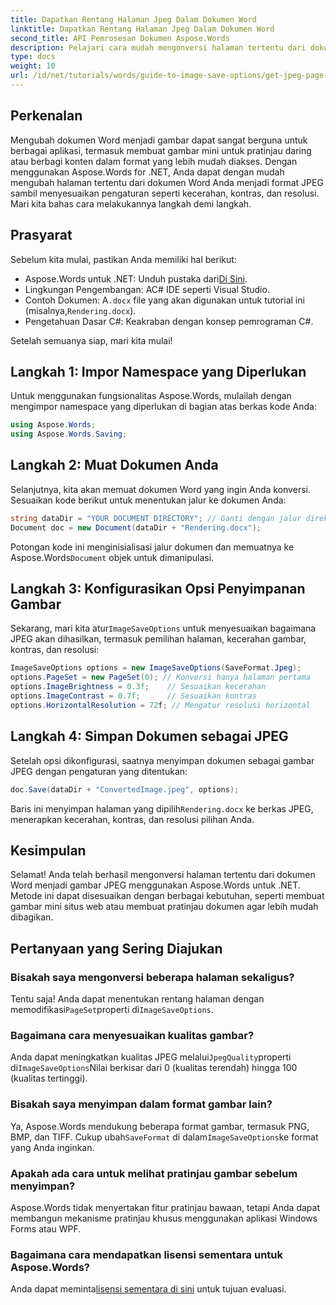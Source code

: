 ```yaml
---
title: Dapatkan Rentang Halaman Jpeg Dalam Dokumen Word
linktitle: Dapatkan Rentang Halaman Jpeg Dalam Dokumen Word
second_title: API Pemrosesan Dokumen Aspose.Words
description: Pelajari cara mudah mengonversi halaman tertentu dari dokumen Word menjadi gambar JPEG menggunakan Aspose.Words untuk .NET. Panduan komprehensif ini mencakup semuanya, mulai dari memuat dokumen dan mengonfigurasi pengaturan gambar hingga menyimpan sebagai JPEG.
type: docs
weight: 10
url: /id/net/tutorials/words/guide-to-image-save-options/get-jpeg-page-range-word-document/
---
```

## Perkenalan

Mengubah dokumen Word menjadi gambar dapat sangat berguna untuk berbagai aplikasi, termasuk membuat gambar mini untuk pratinjau daring atau berbagi konten dalam format yang lebih mudah diakses. Dengan menggunakan Aspose.Words for .NET, Anda dapat dengan mudah mengubah halaman tertentu dari dokumen Word Anda menjadi format JPEG sambil menyesuaikan pengaturan seperti kecerahan, kontras, dan resolusi. Mari kita bahas cara melakukannya langkah demi langkah.

## Prasyarat

Sebelum kita mulai, pastikan Anda memiliki hal berikut:

-  Aspose.Words untuk .NET: Unduh pustaka dari[Di Sini](https://releases.aspose.com/words/net/).
- Lingkungan Pengembangan: AC# IDE seperti Visual Studio.
-  Contoh Dokumen: A`.docx` file yang akan digunakan untuk tutorial ini (misalnya,`Rendering.docx`).
- Pengetahuan Dasar C#: Keakraban dengan konsep pemrograman C#.

Setelah semuanya siap, mari kita mulai!

## Langkah 1: Impor Namespace yang Diperlukan

Untuk menggunakan fungsionalitas Aspose.Words, mulailah dengan mengimpor namespace yang diperlukan di bagian atas berkas kode Anda:

```csharp
using Aspose.Words;
using Aspose.Words.Saving;
```

## Langkah 2: Muat Dokumen Anda

Selanjutnya, kita akan memuat dokumen Word yang ingin Anda konversi. Sesuaikan kode berikut untuk menentukan jalur ke dokumen Anda:

```csharp
string dataDir = "YOUR DOCUMENT DIRECTORY"; // Ganti dengan jalur direktori Anda yang sebenarnya
Document doc = new Document(dataDir + "Rendering.docx");
```

Potongan kode ini menginisialisasi jalur dokumen dan memuatnya ke Aspose.Words`Document` objek untuk dimanipulasi.

## Langkah 3: Konfigurasikan Opsi Penyimpanan Gambar

 Sekarang, mari kita atur`ImageSaveOptions` untuk menyesuaikan bagaimana JPEG akan dihasilkan, termasuk pemilihan halaman, kecerahan gambar, kontras, dan resolusi:

```csharp
ImageSaveOptions options = new ImageSaveOptions(SaveFormat.Jpeg);
options.PageSet = new PageSet(0); // Konversi hanya halaman pertama
options.ImageBrightness = 0.3f;    // Sesuaikan kecerahan
options.ImageContrast = 0.7f;      // Sesuaikan kontras
options.HorizontalResolution = 72f; // Mengatur resolusi horizontal
```

## Langkah 4: Simpan Dokumen sebagai JPEG

Setelah opsi dikonfigurasi, saatnya menyimpan dokumen sebagai gambar JPEG dengan pengaturan yang ditentukan:

```csharp
doc.Save(dataDir + "ConvertedImage.jpeg", options);
```

 Baris ini menyimpan halaman yang dipilih`Rendering.docx` ke berkas JPEG, menerapkan kecerahan, kontras, dan resolusi pilihan Anda.

## Kesimpulan

Selamat! Anda telah berhasil mengonversi halaman tertentu dari dokumen Word menjadi gambar JPEG menggunakan Aspose.Words untuk .NET. Metode ini dapat disesuaikan dengan berbagai kebutuhan, seperti membuat gambar mini situs web atau membuat pratinjau dokumen agar lebih mudah dibagikan.

## Pertanyaan yang Sering Diajukan

### Bisakah saya mengonversi beberapa halaman sekaligus?  
 Tentu saja! Anda dapat menentukan rentang halaman dengan memodifikasi`PageSet`properti di`ImageSaveOptions`.

### Bagaimana cara menyesuaikan kualitas gambar?  
 Anda dapat meningkatkan kualitas JPEG melalui`JpegQuality`properti di`ImageSaveOptions`Nilai berkisar dari 0 (kualitas terendah) hingga 100 (kualitas tertinggi).

### Bisakah saya menyimpan dalam format gambar lain?  
 Ya, Aspose.Words mendukung beberapa format gambar, termasuk PNG, BMP, dan TIFF. Cukup ubah`SaveFormat` di dalam`ImageSaveOptions`ke format yang Anda inginkan.

### Apakah ada cara untuk melihat pratinjau gambar sebelum menyimpan?  
Aspose.Words tidak menyertakan fitur pratinjau bawaan, tetapi Anda dapat membangun mekanisme pratinjau khusus menggunakan aplikasi Windows Forms atau WPF.

### Bagaimana cara mendapatkan lisensi sementara untuk Aspose.Words?  
 Anda dapat meminta[lisensi sementara di sini](https://purchase.aspose.com/temporary-license/) untuk tujuan evaluasi.